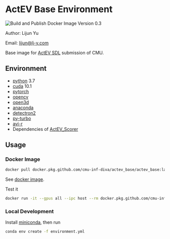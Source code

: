 # ActEV Base Environment

![Build and Publish Docker Image](https://github.com/Lijun-Yu/actev_base/workflows/Build%20and%20Publish%20Docker%20Image/badge.svg) Version 0.3

Author: Lijun Yu

Email: lijun@lj-y.com

Base image for [ActEV SDL](https://actev.nist.gov/sdl) submission of CMU.

## Environment

* [python](https://www.python.org) 3.7
* [cuda](https://developer.nvidia.com/cuda-downloads) 10.1
* [pytorch](https://pytorch.org)
* [opencv](https://opencv.org)
* [open3d](http://www.open3d.org/)
* [anaconda](https://docs.anaconda.com/anaconda/packages/pkg-docs/)
* [detectron2](https://github.com/facebookresearch/detectron2)
* [py-turbo](https://github.com/Lijun-Yu/pyturbo)
* [avi-r](https://github.com/Lijun-Yu/avi-r)
* Dependencies of [ActEV_Scorer](https://github.com/usnistgov/ActEV_Scorer)

## Usage

### Docker Image

```sh
docker pull docker.pkg.github.com/cmu-inf-diva/actev_base/actev_base:latest
```

See [docker image](https://github.com/CMU-INF-DIVA/actev_base/packages/262958).

Test it

```sh
docker run -it --gpus all --ipc host --rm docker.pkg.github.com/cmu-inf-diva/actev_base/actev_base:latest bash -ic "python -c 'import torch; assert torch.cuda.is_available()'; nvidia-smi"
```

### Local Development

Install [miniconda](https://conda.io/en/latest/miniconda.html), then run

```sh
conda env create -f environment.yml
```
